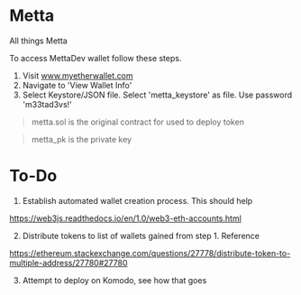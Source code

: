 # Metta
All things Metta

To access MettaDev wallet follow these steps.

1. Visit www.myetherwallet.com
2. Navigate to 'View Wallet Info'
3. Select Keystore/JSON file. Select 'metta_keystore' as file. Use password 'm33tad3vs!'

>metta.sol is the original contract for used to deploy token

>metta_pk is the private key

# To-Do

1. Establish automated wallet creation process. This should help 

https://web3js.readthedocs.io/en/1.0/web3-eth-accounts.html


2. Distribute tokens to list of wallets gained from step 1. Reference

https://ethereum.stackexchange.com/questions/27778/distribute-token-to-multiple-address/27780#27780


3. Attempt to deploy on Komodo, see how that goes
 
